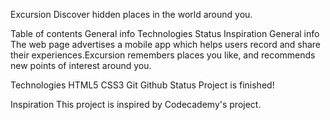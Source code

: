 Excursion
Discover hidden places in the world around you.

Table of contents
General info
Technologies
Status
Inspiration
General info
The web page advertises a mobile app which helps users record and share their experiences.Excursion remembers places you like, and recommends new points of interest around you.

Technologies
HTML5
CSS3
Git
Github
Status
Project is finished!

Inspiration
This project is inspired by Codecademy's project.
